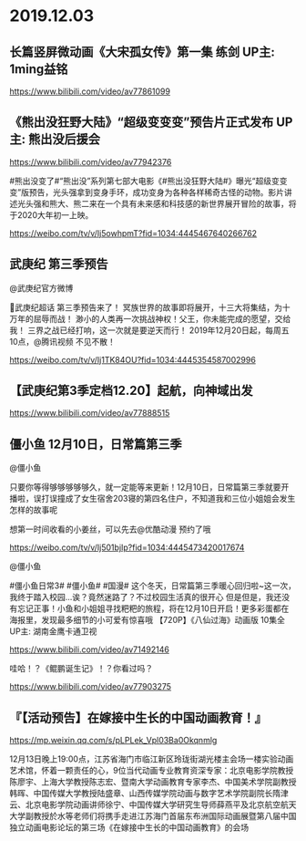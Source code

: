 # 2019.12.03

## 长篇竖屏微动画《大宋孤女传》第一集 练剑 UP主: 1ming益铭

https://www.bilibili.com/video/av77861099


##  《熊出没狂野大陆》“超级变变变”预告片正式发布 UP主: 熊出没后援会

https://www.bilibili.com/video/av77942376

#熊出没变了#“熊出没”系列第七部大电影《#熊出没狂野大陆#》曝光“超级变变变”版预告，光头强拿到变身手环，成功变身为各种各样稀奇古怪的动物。影片讲述光头强和熊大、熊二来在一个具有未来感和科技感的新世界展开冒险的故事，将于2020大年初一上映。

https://weibo.com/tv/v/Ij5owhpmT?fid=1034:4445467640266762


## 武庚纪  第三季预告

@武庚纪官方微博

武庚纪超话 第三季预告来了！
冥族世界的故事即将展开，十三大将集结，为十万年的屈辱而战！
渺小的人类再一次挑战神权！父王，你未能完成的愿望，交给我！
三界之战已经打响，这一次就是要逆天而行！
2019年12月20日起，每周五10点，@腾讯视频 不见不散！

https://weibo.com/tv/v/Ij1TK84OU?fid=1034:4445354587002996

## 【武庚纪第3季定档12.20】起航，向神域出发

https://www.bilibili.com/video/av77888515




## 僵小鱼 12月10日，日常篇第三季

@僵小鱼                            

只要你等得够够够够够久，就一定能等来更新！12月10日，日常篇第三季就要开播啦，误打误撞成了女生宿舍203寝的第四名住户，不知道我和三位小姐姐会发生怎样的故事呢

想第一时间收看的小姜丝，可以先去@优酷动漫 预约了哦

https://weibo.com/tv/v/Ij501bjIp?fid=1034:4445473420017674

@僵小鱼                            

#僵小鱼日常3# #僵小鱼# #国漫# 这个冬天，日常篇第三季暖心回归啦~这一次，我终于踏入校园…诶？竟然迷路了？不过校园生活真的很开心
但是但是，我还没有忘记正事！小鱼和小姐姐寻找粑粑的旅程，将在12月10日开启！更多彩蛋都在海报里，发现最多细节的小可爱有惊喜哦
 【720P】《八仙过海》动画版 10集全 UP主: 湖南金鹰卡通卫视

https://www.bilibili.com/video/av71492146


哇哈！？《鲲鹏诞生记》！？你看过吗？

https://www.bilibili.com/video/av77903275


## 『【活动预告】在嫁接中生长的中国动画教育！』

https://mp.weixin.qq.com/s/pLPLek_Vpl03Ba0Okqnmlg

12月13日晚上19:00点，江苏省海门市临江新区玲珑街湖光楼主会场一楼实验动画艺术馆，怀着一颗责任的心，9位当代动画专业教育资深专家：北京电影学院教授陈廖宇、上海大学教授陈志宏、暨南大学动画教育专家李杰、中国美术学院副教授韩晖、中国传媒大学教授陆盛章、山西传媒学院动画与数字艺术学院副院长隋津云、北京电影学院动画讲师徐宁、中国传媒大学研究生导师薛燕平及北京航空航天大学副教授於水等老师们将携手走进江苏海门首届东布洲国际动画展暨第八届中国独立动画电影论坛的第三场《在嫁接中生长的中国动画教育》的会场